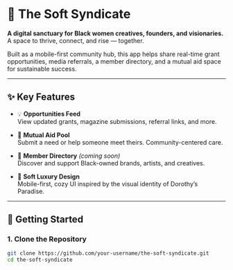 # 🌸 The Soft Syndicate

**A digital sanctuary for Black women creatives, founders, and visionaries.**  
A space to thrive, connect, and rise — together.

Built as a mobile-first community hub, this app helps share real-time grant opportunities, media referrals, a member directory, and a mutual aid space for sustainable success.

---

## ✨ Key Features

- 💡 **Opportunities Feed**  
  View updated grants, magazine submissions, referral links, and more.

- 🖤 **Mutual Aid Pool**  
  Submit a need or help someone meet theirs. Community-centered care.

- 📇 **Member Directory** *(coming soon)*  
  Discover and support Black-owned brands, artists, and creatives.

- 🌱 **Soft Luxury Design**  
  Mobile-first, cozy UI inspired by the visual identity of Dorothy’s Paradise.

---

## 🚀 Getting Started

### 1. Clone the Repository

```bash
git clone https://github.com/your-username/the-soft-syndicate.git
cd the-soft-syndicate
